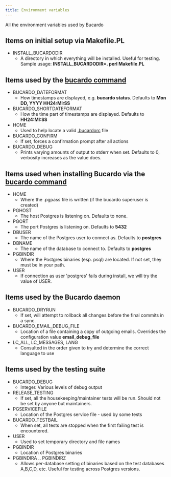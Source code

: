 ```yaml
---
title: Environment variables
---
```


All the environment variables used by Bucardo

Items on initial setup via Makefile.PL
--------------------------------------

-   INSTALL_BUCARDODIR
    -   A directory in which everything will be installed. Useful for testing. Sample usage: **INSTALL_BUCARDODIR=. perl Makefile.PL**

Items used by the [bucardo command](/Bucardo/cli/)
--------------------------------------------------------------

-   BUCARDO_DATEFORMAT
    -   How timestamps are displayed, e.g. **bucardo status**. Defaults to **Mon DD, YYYY HH24:MI:SS**
-   BUCARDO_SHORTDATEFORMAT
    -   How the time part of timestamps are displayed. Defaults to **HH24:MI:SS**
-   HOME
    -   Used to help locate a valid [.bucardorc](/Bucardo/configuration/bucardorc) file
-   BUCARDO_CONFIRM
    -   If set, forces a confirmation prompt after all actions
-   BUCARDO_DEBUG
    -   Prints varying amounts of output to stderr when set. Defaults to 0, verbosity increases as the value does.

Items used when installing Bucardo via the [bucardo command](/Bucardo/cli/)
---------------------------------------------------------------------------------------

-   HOME
    -   Where the .pgpass file is written (if the bucardo superuser is created)
-   PGHOST
    -   The host Postgres is listening on. Defaults to none.
-   PGORT
    -   The port Postgres is listening on. Defaults to **5432**
-   DBUSER
    -   The name of the Postgres user to connect as. Defaults to **postgres**
-   DBNAME
    -   The name of the database to connect to. Defaults to **postgres**
-   PGBINDIR
    -   Where the Postgres binaries (esp. psql) are located. If not set, they must be in your path.
-   USER
    -   If connection as user 'postgres' fails during install, we will try the value of USER.

Items used by the Bucardo daemon
--------------------------------

-   BUCARDO_DRYRUN
    -   If set, will attempt to rollback all changes before the final commits in a sync.
-   BUCARDO_EMAIL_DEBUG_FILE
    -   Location of a file containing a copy of outgoing emails. Overrides the configuration value **email_debug_file**
-   LC_ALL, LC_MESSAGES, LANG
    -   Consulted in the order given to try and determine the correct language to use

Items used by the testing suite
-------------------------------

-   BUCARDO_DEBUG
    -   Integer. Various levels of debug output
-   RELEASE_TESTING
    -   If set, all the housekeeping/maintainer tests will be run. Should not be set by anyone but maintainers.
-   PGSERVICEFILE
    -   Location of the Postgres service file - used by some tests
-   BUCARDO_TESTBAIL
    -   When set, all tests are stopped when the first failing test is encountered.
-   USER
    -   Used to set temporary directory and file names
-   PGBINDIR
    -   Location of Postgres binaries
-   PGBINDIRA .. PGBINDIRZ
    -   Allows per-database setting of binaries based on the test databases A,B,C,D, etc. Useful for testing across Postgres versions.
